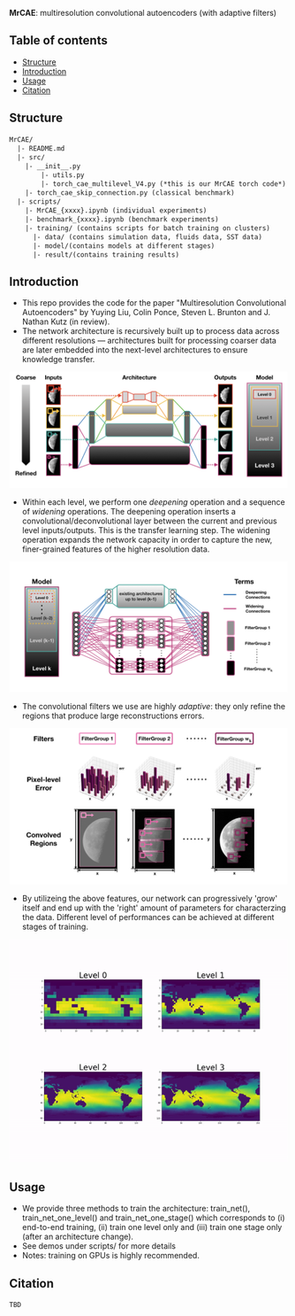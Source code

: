 **MrCAE**: multiresolution convolutional autoencoders (with adaptive filters)

## Table of contents
* [Structure](#structure)
* [Introduction](#introduction)
* [Usage](#usage)
* [Citation](#citation)


## Structure
    MrCAE/
	  |- README.md
	  |- src/
	    |- __init__.py
            |- utils.py
            |- torch_cae_multilevel_V4.py (*this is our MrCAE torch code*)
	    |- torch_cae_skip_connection.py (classical benchmark)
	  |- scripts/
	    |- MrCAE_{xxxx}.ipynb (individual experiments)
	    |- benchmark_{xxxx}.ipynb (benchmark experiments)
	    |- training/ (contains scripts for batch training on clusters)
      	  |- data/ (contains simulation data, fluids data, SST data)
      	  |- model/(contains models at different stages)
      	  |- result/(contains training results)

## Introduction
- This repo provides the code for the paper "Multiresolution Convolutional Autoencoders" by Yuying Liu, Colin Ponce, Steven L. Brunton and J. Nathan Kutz (in review). 
- The network architecture is recursively built up to process data across different resolutions — architectures built for processing coarser data are later embedded into the next-level architectures to ensure knowledge transfer. 

![figure 1: architecture overview](./figures/MrCAE_overview.jpeg?raw=true)

- Within each level, we perform one *deepening* operation and a sequence of *widening* operations. The deepening operation inserts a convolutional/deconvolutional layer between the current and previous level inputs/outputs. This is the transfer learning step. The widening operation expands the network capacity in order to capture the new, finer-grained features of the higher resolution data. 

![figure 2: deepening & widening operations](./figures/MrCAE_overview2.jpeg?raw=true)

- The convolutional filters we use are highly *adaptive*: they only refine the regions that produce large reconstructions errors.

![figure 3: adaptive filters](./figures/MrCAE_overview3.jpeg?raw=true)

- By utilizeing the above features, our network can progressively 'grow' itself and end up with the 'right' amount of parameters for characterzing the data. Different level of performances can be achieved at different stages of training.

![figure 4: intermediate results](./figures/reconstructions.gif?raw=true)


## Usage
- We provide three methods to train the architecture: train\_net(), train\_net\_one\_level() and train\_net\_one\_stage() which corresponds to (i) end-to-end training, (ii) train one level only and (iii) train one stage only (after an architecture change). 
- See demos under scripts/ for more details
- Notes: training on GPUs is highly recommended.

## Citation
```
TBD
```
